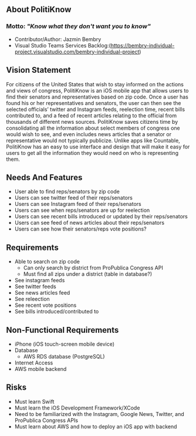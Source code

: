 ## About PolitiKnow
### Motto: *"Know what they don't want you to know"*

* Contributor/Author: Jazmin Bembry
* Visual Studio Teams Services Backlog:(https://bembry-individual-project.visualstudio.com/bembry-individual-project)

## Vision Statement

For citizens of the United States that wish to stay informed on the actions and views of congress, PolitiKnow is an iOS mobile app that allows users to find their senators and representatives based on zip code. Once a user has found his or her representatives and senators, the user can then see the selected officials’ twitter and Instagram feeds, reelection time, recent bills contributed to, and a feed of recent articles relating to the official from thousands of different news sources. PolitiKnow saves citizens time by consolidating all the information about select members of congress one would wish to see, and even includes news articles that a senator or representative would not typically publicize.  Unlike apps like Countable, PolitiKnow has an easy to use interface and design that will make it easy for users to get all the information they would need on who is representing them.


## Needs And Features

*  User able to find reps/senators by zip code
*  Users can see twitter feed of their reps/senators
*  Users can see Instagram feed of their reps/senators
*  Users can see when reps/senators are up for reelection
*  Users can see recent bills introduced or updated by their reps/senators
*  Users can see feed of news articles about their reps/senators
*  Users can see how their senators/reps vote positions?

## Requirements

* Able to search on zip code
    * Can only search by district from ProPublica Congress API
    * Must find all zips under a district (table in database?)
*  See instagram feeds
*  See twitter feeds
*  See news articles feed
* See releection
* See recent vote positions
*  See bills introduced/contributed to

## Non-Functional Requirements

* iPhone (iOS touch-screen mobile device)
* Database
    - AWS RDS database (PostgreSQL)
* Internet Access
* AWS mobile backend

## Risks

*  Must learn Swift
* Must learn the iOS Development Framework/XCode
* Need to be familiarized with the  Instagram, Google News, Twitter, and ProPublica Congress APIs
* Must learn about AWS and how to deploy an iOS app with backend







